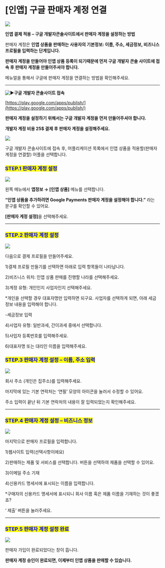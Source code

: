 # \[인앱] 구글 판매자 계정 연결

![](https://wp.swing2app.co.kr/wp-content/uploads/2018/10/%EA%B5%AC%EA%B8%80%EC%9D%B8%EC%95%B1%ED%8C%90%EB%A7%A4%EC%9E%90%EA%B3%84%EC%A0%951.png)

**인앱 결제 적용 – 구글 개발자콘솔사이트에서 판매자 계정을 설정하는 방법**

판매자 계정은 **인앱 상품을 판매하는 사용자의 기본정보: 이름, 주소, 세금정보, 비즈니스 프로필을 입력하는 단계입니다.**

**판매자 계정을 만들어야 인앱 상품 등록이 되기때문에 먼저 구글 개발자 콘솔 사이트에 접속 후 판매자 계정을 만들어주셔야 합니다.**

메뉴얼을 통해서 구글에 판매자 계정을 연결하는 방법을 확인해주세요.

***

<img src="https://s.w.org/images/core/emoji/11/svg/25b6.svg" alt="▶" data-size="line">**구글 개발자 콘솔사이트 접속**

[https://play.google.com/apps/publish/](https://play.google.com/apps/publish/)

**판매자 계정을 설정하기 위해서는 구글 개발자 계정을 먼저 만들어주셔야 합니다.**&#x20;

**개발자 계정 비용 25$ 결제 후 판매자 계정을 설정해주세요.**&#x20;

![](https://wp.swing2app.co.kr/wp-content/uploads/2018/10/%EA%B5%AC%EA%B8%80%EC%9D%B8%EC%95%B1%ED%8C%90%EB%A7%A4%EC%9E%90%EA%B3%84%EC%A0%952.png)

구글 개발자 콘솔사이트에 접속 후, 어플리케이션 목록에서 인앱 상품을 적용할(판매자 계정을 연결할) 어플을 선택합니다.



### <mark style="color:blue;">**STEP.1 판매자 계정 설정**</mark>

![](https://wp.swing2app.co.kr/wp-content/uploads/2018/10/%EA%B5%AC%EA%B8%80%EC%9D%B8%EC%95%B1%ED%8C%90%EB%A7%A4%EC%9E%90%EA%B3%84%EC%A0%953.png)

왼쪽 메뉴에서 **앱정보 → \[인앱 상품]** 메뉴를 선택합니다.

**“인앱 상품을 추가하려면 Google Payments 판매자 계정을 설정해야 합니다.”** 라는 문구를 확인할 수 있어요.

**\[판매자 계정 설정]**&#xC744; 선택해주세요.

***

### <mark style="color:blue;">**STEP.2 판매자 계정 설정**</mark>

![](https://wp.swing2app.co.kr/wp-content/uploads/2018/10/%EA%B5%AC%EA%B8%80%EC%9D%B8%EC%95%B1%ED%8C%90%EB%A7%A4%EC%9E%90%EA%B3%84%EC%A0%954.png)

다음으로 결제 프로필을 만들어주세요.

1\)결제 프로필 만들기를 선택하면 아래로 입력 항목들이 나타납니다.

2\)비즈니스 위치: 인앱 상품 판매를 진행할 나라를 선택해주세요.

3\)계정 유형: 개인인지 사업자인지 선택해주세요.

\*개인을 선택할 경우 대표자명만 입력하면 되구요. 사업자를 선택하게 되면, 아래 세금 정보 내용을 입력해야 합니다.

-세금정보 입력

4\)사업자 유형: 일반과세, 간이과세 중에서 선택합니다.

5\)사업자 등록번호를 입력해주세요.

6\)대표자명 또는 대리인 이름을 입력해주세요.



### <mark style="color:blue;">**STEP.3 판매자 계정 설정 – 이름, 주소 입력**</mark>

![](https://wp.swing2app.co.kr/wp-content/uploads/2018/10/%EA%B5%AC%EA%B8%80%EC%9D%B8%EC%95%B1%ED%8C%90%EB%A7%A4%EC%9E%90%EA%B3%84%EC%A0%957.png)

회사 주소 (개인은 집주소)를 입력해주세요.

마지막에 있는 기본 연락처는 ‘연필’ 모양의 아이콘을 눌러서 수정할 수 있어요.

주소 입력이 끝난 뒤 기본 연락처의 내용이 잘 입력되었는지 확인해주세요.

***

### <mark style="color:blue;">**STEP.4 판매자 계정 설정 – 비즈니스 정보**</mark>

![](https://wp.swing2app.co.kr/wp-content/uploads/2018/10/%EA%B5%AC%EA%B8%80%EC%9D%B8%EC%95%B1%ED%8C%90%EB%A7%A4%EC%9E%90%EA%B3%84%EC%A0%955.png)

마지막으로 판매자 프로필을 입력합니다.

1\)웹사이트 입력(선택사항이에요)

2\)판매하는 제품 및 서비스를 선택합니다. 버튼을 선택하여 제품을 선택할 수 있어요.

3\)이메일 주소 기재

4\)신용카드 명세서에 표시되는 이름을 입력합니다.

\*구매자의 신용카드 명세서에 표시되니 회사 이름 혹은 제품 이름을 기재하는 것이 좋겠죠?

‘ 제출’  버튼을 눌러주세요.

***

### <mark style="color:blue;">**STEP.5 판매자 계정 설정 완료**</mark>

![](https://wp.swing2app.co.kr/wp-content/uploads/2018/10/%EA%B5%AC%EA%B8%80%EC%9D%B8%EC%95%B1%ED%8C%90%EB%A7%A4%EC%9E%90%EA%B3%84%EC%A0%956.png)

판매자 가입이 완료되었다는 창이 뜹니다.

**판매자 계정 승인이 완료되면, 이제부터 인앱 상품을 판매할 수 있습니다.**
